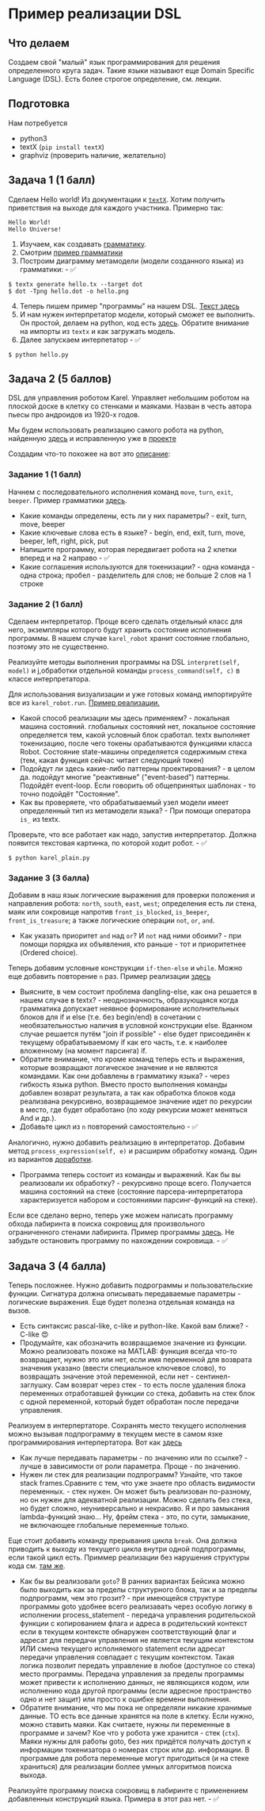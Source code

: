 # Пример реализации DSL

## Что делаем

Создаем свой "малый" язык программирования для решения определенного круга задач. Такие языки называют еще Domain Specific Language (DSL). Есть более строгое определение, см. лекции.

## Подготовка

Нам потребуется
  - python3
  - textX (``pip install textX``)
  - graphviz (проверить наличие, желательно)

## Задача 1 (1 балл)

Сделаем Hello world! Из документации к [``textX``](http://textx.github.io/textX/stable/tutorials/hello_world/).
Хотим получить приветствия на выходе для каждого участника. Примерно так:

```
Hello World!
Hello Universe!
```

1. Изучаем, как создавать [грамматику](http://textx.github.io/textX/stable/grammar/). 
2. Смотрим [пример грамматики](./hello.tx)
3. Построим диаграмму метамодели (модели созданного языка) из грамматики: - :white_check_mark:

```
$ textx generate hello.tx --target dot
$ dot -Tpng hello.dot -o hello.png
```

4. Теперь пишем пример "программы" на нашем DSL. [Текст здесь](./example.hello)
5. И нам нужен интерпретатор модели, который сможет ее выполнить. Он простой, делаем на python, код есть [здесь](./hello.py). Обратите внимание на импорты из ``textx`` и как загружать модель.
6. Далее запускаем интерпетатор - :white_check_mark:

```
$ python hello.py
```

## Задача 2 (5 баллов)

DSL для управления роботом Karel. Управляет небольшим роботом на плоской доске в клетку со стенками и маяками. Назван в честь автора пьесы про андроидов из 1920-х годов.

Мы будем использовать реализацию самого робота на python, найденную [здесь](https://github.com/xsebek/karel) и исправленную уже в [проекте](./karel_robot)

Создадим что-то похожее на вот это [описание](http://mormegil.wz.cz/prog/karel/prog_doc.htm):

### Задание 1 (1 балл)

Начнем с последовательного исполнения команд ``move``, ``turn``, ``exit``, ``beeper``. Пример грамматики [здесь](./karel-plain.tx). 
   
 - Какие команды определены, есть ли у них параметры? - exit, turn, move, beeper 
 - Какие ключевые слова есть в языке? - begin, end, exit, turn, move, beeper, left, right, pick, put
 - Напишите программу, которая передвигает робота на 2 клетки вперед и на 2 направо - :white_check_mark:
 - Какие соглашения используются для токенизации? - одна команда - одна строка; пробел - разделитель для слов; не больше 2 слов на 1 строке

### Задание 2 (1 балл)

Сделаем интерпретатор. Проще всего сделать отдельный класс для него, экземпляры которого будут хранить состояние исполнения программы. В нашем случае ``karel_robot`` хранит состояние глобально, поэтому это не существенно.

Реализуйте методы выполнения программы на DSL ``interpret(self, model)`` и j,обработки отдельной команды ``process_command(self, c)`` в классе интерпретатора.

Для использования визуализации и уже готовых команд импортируйте все из ``karel_robot.run``. [Пример реализации.](./karel_plain.py)

 - Какой способ реализации мы здесь применяем? - локальная машина состояний. глобальных состояний нет, локальное состояние определяется тем, какой условный блок сработал. textx выполняет токенизацию, после чего токены орабатываются функциями класса Robot. Состояние state-машины определяется содержимым стека (тем, какая функция сейчас читает следующий токен)
 - Подойдут ли здесь какие-либо паттерны проектирования? - в целом да. подойдут многие "реактивные" ("event-based") паттерны. Подойдёт event-loop. Если говорить об общепринятых шаблонах - то точно подойдёт "Состояние".
 - Как вы проверяете, что обрабатываемый узел модели имеет определенный тип из метамодели языка? - При помощи оператора `is_` из textx. 

Проверьте, что все работает как надо, запустив интерпретатор. Должна появится текстовая картинка, по которой ходит робот. - :white_check_mark:

```
$ python karel_plain.py
```

### Задание 3 (3 балла)

Добавим в наш язык логические выражения для проверки положения и направления робота: ``north``, ``south``, ``east``, ``west``; определения есть ли стена, маяк или сокровище напротив ``front_is_blocked``, ``is_beeper``, ``front_is_treasure``; а также логические операции ``not``, ``or``, ``and``.

 - Как указать приоритет ``and`` над ``or``? И ``not`` над ними обоими? - при помощи порядка их объявления, кто раньше - тот и приоритетнее (Ordered choice).

Теперь добавим условные конструкции ``if-then-else`` и ``while``. Можно еще добавить повторение ``n`` раз. Пример реализации [здесь](./karel-control.tx)

 - Выясните, в чем состоит проблема dangling-else, как она решается в нашем случае в textx? - неоднозначность, образующаяся когда грамматика допускает неявное формирование исполнительных блоков для if и else (т.е. без begin/end) в сочетании с необязательностью наличия в условной конструкции else. Вданном случае решается путём "join if possible" - else будет присоединён к текущему обрабатываемому if как его часть, т.е. к наиболее вложенному (на момент парсинга) if.
 - Обратите внимание, что кроме команд теперь есть и выражения, которые возвращают логическое значение и не являются командами. Как они добавлены в грамматику языка? - через гибкость языка python. Вместо просто выполнения команды добавлен возврат результата, а так как обработка блоков кода реализвана рекурсивно, возвращаемое значение идет по рекурсии в место, где будет обработано (по ходу рекурсии может меняться And и др.).
 - Добавьте цикл из ``n`` повторений самостоятельно - :white_check_mark:

Аналогично, нужно добавить реализацию в интерпретатор. Добавим метод ``process_expression(self, e)`` и расширим обработку команд. Один из вариантов [доработки](./karel_control.py).

 - Программа теперь состоит из команды и выражений. Как бы вы реализовали их обработку? - рекурсивно проще всего. Получается машина состояний на стеке (состояние парсера-интерпретатора характеризуется набором и состояниями парсинг-функций на стеке). 

Если все сделано верно, теперь уже можем написать программу обхода лабиринта в поиска сокровищ для произвольного ограниченного стенами лабиринта. Пример программы [здесь](./maze.karel). Не забудьте остановить программу по нахождении сокровища. - :white_check_mark:

## Задача 3 (4 балла)

Теперь посложнее. Нужно добавить подрограммы и пользовательские функции. Сигнатура должна описывать передаваемые параметры - логические выражения. Еще будет полезна отдельная команда на вызов.

 - Есть синтаксис pascal-like, c-like и python-like. Какой вам ближе? - C-like :heart_eyes:
 - Продумайте, как обозначить возвращаемое значение из функции. Можно реализовать похоже на MATLAB: функция всегда что-то возвращает, нужно это или нет, если имя переменной для возврата значения указано (ввести специальное ключевое слово), то возвращать значение этой переменной, если нет - сентинел-заглушку. Сам возврат через стек - то есть после удаления блока переменных отработавшей функции со стека, добавить на стек блок с одной переменной, который будет обработан после передачи управления.

Реализуем в интерпертаторе. Сохранять место текущего исполнения можно вызывая подпрограмму в текущем месте в самом язке программирования интерпертатора. Вот как [здесь](./karel_structured.py)

 - Как лучше передавать параметры - по значению или по ссылке? - лучше в зависимости от роли параметра. Проще - по значению.
 - Нужен ли стек для реализации подпрограмм? Узнайте, что такое stack frames.Сравните с тем, что уже знаете про область видимости переменных. - стек нужен. Он может быть реализован по-разному, но он нужен для адекватной реализации. Можно сделать без стека, но будет сложно, неуниверсально и некрасиво. Я и про замыкания lambda-функций знаю... Ну, фрейм стека - это, по сути, замыкание, не включающее глобальные переменные только.

Еще стоит добавить команду прерывания цикла ``break``. Она должна приводить к выходу из текущего цикла внутри одной подпрограммы, если такой цикл есть. Приммер реализации без нарушения структуры кода см. [там же](./karel_structured.py).
 
  - Как бы вы реализовали ``goto``? В ранних вариантах Бейсика можно было выходить как за пределы структурного блока, так и за пределы подпрограмм, чем это грозит? - при имеющейся структуре программы goto удобнее всего реализавать через особую логику в исполнении process_statement - передача управления родительской функции с копированием флага и адреса в родительский контекст если в текущем контексте обнаружен соответствующий флаг и адресат для передачи управления не является текущим контекстом ИЛИ смена текущего исполняемого statement если адресат передачи управления совпадает с текущим контекстом. Такая логика позволит передать управление в любое (доступное со стека) место программы. Передача управления за пределы программы может привести к исполнению данных, не являющихся кодом, или исполнению кода другой программы (если адресное пространство одно и нет защит) или просто к ошибке времени выполнения.
  - Обратите внимание, что мы пока не определяли никакие хранимые данные. ТО есть все данные хранятся на поле в клетку. Если нужно, можно ставить маяки. Как считаете, нужны ли переменные в программе и зачем? Кое что у робота уже хранится - стек (`ctx`). Маяки нужны для работы goto, без них придётся получать доступ к информации токенизатора о номерах строк или др. информации. В программе для робота переменные могут пригодиться (и на стеке храниться) для реализации боллее умных алгоритмов поиска выхода.

Реализуйте программу поиска сокровищ в лабиринте с применением добавленных конструкций языка. Примера в этот раз нет. - :white_check_mark:
